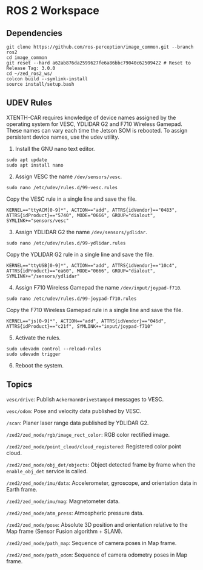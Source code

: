 # ROS 2 Workspace

## Dependencies

```
git clone https://github.com/ros-perception/image_common.git --branch ros2
cd image_common
git reset --hard a62ab876da2599627fe6a86bbc79040c62509422 # Reset to Release Tag: 3.0.0
cd ~/zed_ros2_ws/
colcon build --symlink-install
source install/setup.bash
```

## UDEV Rules

XTENTH-CAR requires knowledge of device names assigned by the operating system for VESC, YDLIDAR G2 and F710 Wireless Gamepad. These names can vary each time the Jetson SOM is rebooted. To assign persistent device names, use the udev utility. 

1. Install the GNU nano text editor.

```
sudo apt update
sudo apt install nano
```

2. Assign VESC the name `/dev/sensors/vesc`.

```
sudo nano /etc/udev/rules.d/99-vesc.rules
```

Copy the VESC rule in a single line and save the file.

```
KERNEL=="ttyACM[0-9]*", ACTION=="add", ATTRS{idVendor}=="0483", ATTRS{idProduct}=="5740", MODE="0666", GROUP="dialout", SYMLINK+="sensors/vesc"
```

3. Assign YDLIDAR G2 the name `/dev/sensors/ydlidar`.

```
sudo nano /etc/udev/rules.d/99-ydlidar.rules
```

Copy the YDLIDAR G2 rule in a single line and save the file.

```
KERNEL=="ttyUSB[0-9]*", ACTION=="add", ATTRS{idVendor}=="10c4", ATTRS{idProduct}=="ea60", MODE="0666", GROUP="dialout", SYMLINK+="/sensors/ydlidar"
```

4. Assign F710 Wireless Gamepad the name `/dev/input/joypad-f710`.

```
sudo nano /etc/udev/rules.d/99-joypad-f710.rules
```

Copy the F710 Wireless Gamepad rule in a single line and save the file.

```
KERNEL=="js[0-9]*", ACTION=="add", ATTRS{idVendor}=="046d", ATTRS{idProduct}=="c21f", SYMLINK+="input/joypad-f710"
```

5. Activate the rules.

```
sudo udevadm control --reload-rules
sudo udevadm trigger
```

6. Reboot the system.

## Topics

`vesc/drive`: Publish `AckermannDriveStamped` messages to VESC.

`vesc/odom`: Pose and velocity data published by VESC.

`/scan`: Planer laser range data published by YDLIDAR G2.

`/zed2/zed_node/rgb/image_rect_color`: RGB color rectified image.

`/zed2/zed_node/point_cloud/cloud_registered`: Registered color point cloud.

`/zed2/zed_node/obj_det/objects`: Object detected frame by frame when the `enable_obj_det` service is called.

`/zed2/zed_node/imu/data`: Accelerometer, gyroscope, and orientation data in Earth frame.

`/zed2/zed_node/imu/mag`: Magnetometer data.

`/zed2/zed_node/atm_press`: Atmospheric pressure data.

`/zed2/zed_node/pose`: Absolute 3D position and orientation relative to the Map frame (Sensor Fusion algorithm + SLAM).

`/zed2/zed_node/path_map`: Sequence of camera poses in Map frame.

`/zed2/zed_node/path_odom`: Sequence of camera odometry poses in Map frame.
